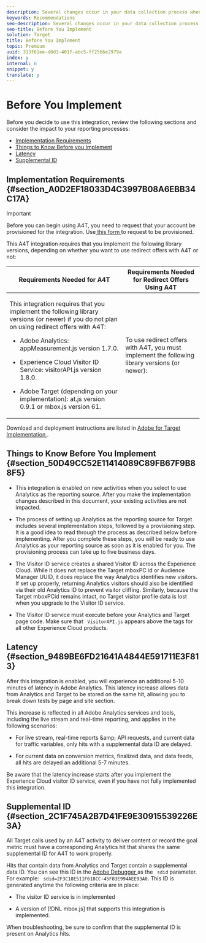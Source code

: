 ```yaml
---
description: Several changes occur in your data collection process when enabling Analytics as the reporting source for Target (A4T).
keywords: Recommendations
seo-description: Several changes occur in your data collection process when enabling Analytics as the reporting source for Target (A4T).
seo-title: Before You Implement
solution: Target
title: Before You Implement
topic: Premium
uuid: 313f61ee-d8d3-401f-abc5-ff2566e2979a
index: y
internal: n
snippet: y
translate: y
---
```


# Before You Implement

Before you decide to use this integration, review the following sections and consider the impact to your reporting processes: 

* [ Implementation Requirements ](../../c_integrating_target_with_mac/a4t/c_before_implement.md#section_A0D2EF18033D4C3997B08A6EBB34C17A)
* [ Things to Know Before you Implement ](../../c_integrating_target_with_mac/a4t/c_before_implement.md#section_50D49CC52E11414089C89FB67F9B88F5)
* [ Latency ](../../c_integrating_target_with_mac/a4t/c_before_implement.md#section_9489BE6FD21641A4844E591711E3F813)
* [ Supplemental ID ](../../c_integrating_target_with_mac/a4t/c_before_implement.md#section_2C1F745A2B7D41FE9E30915539226E3A)

## Implementation Requirements {#section_A0D2EF18033D4C3997B08A6EBB34C17A}


>[!IMPORTANT]
>
>Before you can begin using A4T, you need to request that your account be provisioned for the integration. Use[ this form ](http://www.adobe.com/go/audiences) to request to be provisioned. 



This A4T integration requires that you implement the following library versions, depending on whether you want to use redirect offers with A4T or not: 



<table id="table_34391C80AE954618AE91D6AE654D3985"> 
 <thead> 
  <tr> 
   <th colname="col1" class="entry"> Requirements Needed for A4T </th> 
   <th colname="col2" class="entry"> Requirements Needed for Redirect Offers Using A4T </th> 
  </tr> 
 </thead>
 <tbody> 
  <tr> 
   <td colname="col1"> <p>This integration requires that you implement the following library versions (or newer) if you do not plan on using redirect offers with A4T: </p> <p> 
     <ul id="ul_4D98A3886E10443B930094BE9D47A2F2"> 
      <li id="li_06A9C85450E64D05AD3D45FE20DA4A53"> <p>Adobe Analytics: <span class="filepath"> appMeasurement.js </span> version 1.7.0. </p> </li> 
      <li id="li_3D79F3BD5B52402A8DC81875F510370B"> <p>Experience Cloud Visitor ID Service: <span class="filepath"> visitorAPI.js </span> version 1.8.0. </p> </li> 
      <li id="li_351A2616F18444DF951F16A977BD9FAC"> <p>Adobe Target (depending on your implementation): <span class="filepath"> at.js </span> version 0.9.1 or <span class="filepath"> mbox.js </span> version 61. </p> </li> 
     </ul> </p> </td> 
   <td colname="col2"> <p>To use redirect offers with A4T, you must implement the following library versions (or newer): </p> <p conref="a4t-library-requirements.xml#ditacomponent_13103211D36E4EAEA4E9F779B2490E76/p_A816444144144867B5266CA4D5F69F4A"> </p> </td> 
  </tr> 
 </tbody> 
</table>

Download and deployment instructions are listed in [ Adobe for Target Implementation ](https://marketing.adobe.com/resources/help/en_US/target/a4t/c_a4timplementation.html). 

## Things to Know Before You Implement {#section_50D49CC52E11414089C89FB67F9B88F5}


* This integration is enabled on new activities when you select to use Analytics as the reporting source. After you make the implementation changes described in this document, your existing activities are not impacted. 

* The process of setting up Analytics as the reporting source for Target includes several implementation steps, followed by a provisioning step. It is a good idea to read through the process as described below before implementing. After you complete these steps, you will be ready to use Analytics as your reporting source as soon as it is enabled for you. The provisioning process can take up to five business days. 

* The Visitor ID service creates a shared Visitor ID across the Experience Cloud. While it does not replace the Target mboxPC id or Audience Manager UUID, it does replace the way Analytics identifies new visitors. If set up properly, returning Analytics visitors should also be identified via their old Analytics ID to prevent visitor cliffing. Similarly, because the Target mboxPCid remains intact, no Target visitor profile data is lost when you upgrade to the Visitor ID service. 

* The Visitor ID service must execute before your Analytics and Target page code. Make sure that ` VisitorAPI.js` appears above the tags for all other Experience Cloud products. 


## Latency {#section_9489BE6FD21641A4844E591711E3F813}

After this integration is enabled, you will experience an additional 5-10 minutes of latency in Adobe Analytics. This latency increase allows data from Analytics and Target to be stored on the same hit, allowing you to break down tests by page and site section. 

This increase is reflected in all Adobe Analytics services and tools, including the live stream and real-time reporting, and applies in the following scenarios: 

* For live stream, real-time reports &amp;amp; API requests, and current data for traffic variables, only hits with a supplemental data ID are delayed. 

* For current data on conversion metrics, finalized data, and data feeds, all hits are delayed an additional 5-7 minutes. 

Be aware that the latency increase starts after you implement the Experience Cloud visitor ID service, even if you have not fully implemented this integration. 

## Supplemental ID {#section_2C1F745A2B7D41FE9E30915539226E3A}

All Target calls used by an A4T activity to deliver content or record the goal metric must have a corresponding Analytics hit that shares the same supplemental ID for A4T to work properly. 

Hits that contain data from Analytics and Target contain a supplemental data ID. You can see this ID in the [ Adobe Debugger ](https://marketing.adobe.com/resources/help/en_US/sc/implement/?f=debugger) as the ` sdid` parameter. For example: ` sdid=2F3C18E511F618CC-45F83E994AEE93A0`. This ID is generated anytime the following criteria are in place: 

* The visitor ID service is in implemented 

* A version of [!DNL  mbox.js] that supports this integration is implemented. 

When troubleshooting, be sure to confirm that the supplemental ID is present on Analytics hits. 
